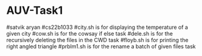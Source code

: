 # AUV-Task1
#satvik aryan
#cs22b1033
#city.sh is for displaying the temperature of a given city
#cow.sh is for the cowsay if else task
#dele.sh is for the recursively deleting the files in the CWD task
#floyb.sh is for printing the right angled triangle
#prblm1.sh is for the rename a batch of given files task
